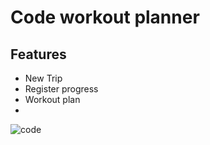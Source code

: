 # Code workout planner

## Features
* New Trip
* Register progress
* Workout plan
* 

![code](https://www.thefitnesstribe.com/wp-content/uploads/2018/08/Depositphotos_181188636_m-2015.jpg)
